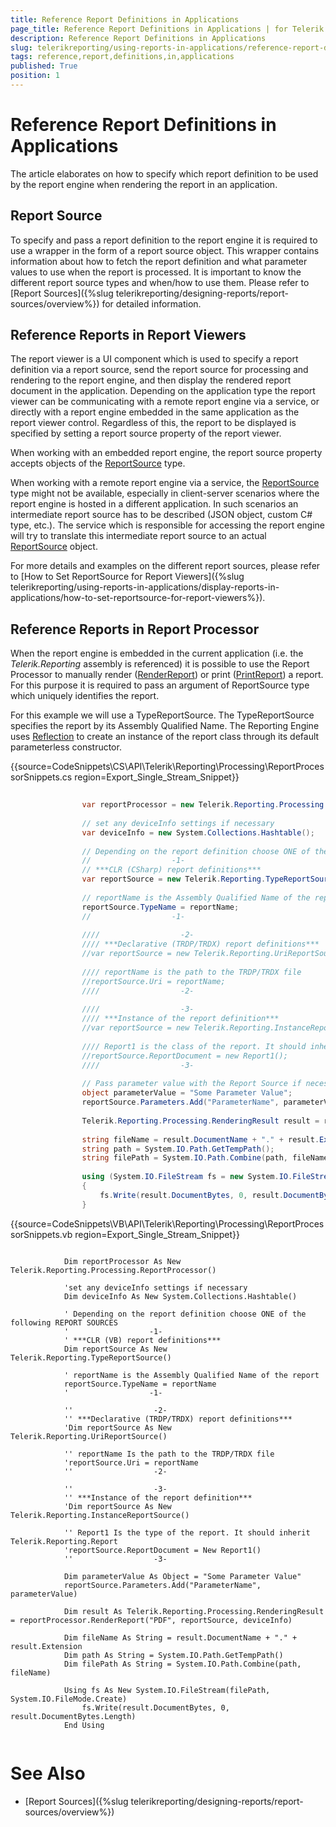 ```yaml
---
title: Reference Report Definitions in Applications
page_title: Reference Report Definitions in Applications | for Telerik Reporting Documentation
description: Reference Report Definitions in Applications
slug: telerikreporting/using-reports-in-applications/reference-report-definitions-in-applications
tags: reference,report,definitions,in,applications
published: True
position: 1
---
```


# Reference Report Definitions in Applications



The article elaborates on how to specify which report definition to be used by the report engine when rendering the report in an application.       

## Report Source

To specify and pass a report definition to the report engine it is required to use a wrapper in the form of a           report source object. This wrapper contains information about how to fetch the           report definition and what parameter values to use when the report is processed.           It is important to know the different report source types and when/how to use them. Please refer to           [Report Sources]({%slug telerikreporting/designing-reports/report-sources/overview%}) for detailed information.         

## Reference Reports in Report Viewers

The report viewer is a UI component which is used to specify a report definition via a report source, send the report source for processing           and rendering to the report engine, and then display the rendered report document in the application.           Depending on the application type the report viewer can be communicating with a remote report engine via a service, or directly with a           report engine embedded in the same application as the report viewer control. Regardless of this, the report to be displayed           is specified by setting a report source property of the report viewer.         

When working with an embedded report engine, the report source property accepts objects of the           [ReportSource](/reporting/api/Telerik.Reporting.ReportSource) type.         

When working with a remote report engine via a service, the           [ReportSource](/reporting/api/Telerik.Reporting.ReportSource)           type might not be available, especially in client-server scenarios where the report engine is hosted in a different application.           In such scenarios an intermediate report source has to be described (JSON object, custom C# type, etc.).           The service which is responsible for accessing the report engine will try to translate this intermediate report source to an actual           [ReportSource](/reporting/api/Telerik.Reporting.ReportSource) object.         

For more details and examples on the different report sources, please refer to           [How to Set ReportSource for Report Viewers]({%slug telerikreporting/using-reports-in-applications/display-reports-in-applications/how-to-set-reportsource-for-report-viewers%}).         

## Reference Reports in Report Processor

When the report engine is embedded in the current application (i.e. the *Telerik.Reporting*  assembly is referenced)           it is possible to use the Report Processor to manually render           ([RenderReport](/reporting/api/Telerik.Reporting.Processing.ReportProcessor#Telerik_Reporting_Processing_ReportProcessor_RenderReport_System_String_Telerik_Reporting_ReportSource_System_Collections_Hashtable_))           or print           ([PrintReport](/reporting/api/Telerik.Reporting.Processing.ReportProcessor#Telerik_Reporting_Processing_ReportProcessor_PrintReport_Telerik_Reporting_ReportSource_System_Drawing_Printing_PrinterSettings_))           a report. For this purpose it is required to pass an argument of ReportSource type which uniquely identifies the report.         

For this example we will use a TypeReportSource. The TypeReportSource specifies the report by its Assembly Qualified Name. The Reporting Engine uses  [Reflection](https://msdn.microsoft.com/en-us/library/ms173183(v=vs.110).aspx)  to create an instance of the report class through its default parameterless constructor.         

{{source=CodeSnippets\CS\API\Telerik\Reporting\Processing\ReportProcessorSnippets.cs region=Export_Single_Stream_Snippet}}
````C#
	
	            var reportProcessor = new Telerik.Reporting.Processing.ReportProcessor();
	
	            // set any deviceInfo settings if necessary
	            var deviceInfo = new System.Collections.Hashtable();
	
	            // Depending on the report definition choose ONE of the following REPORT SOURCES
	            //                  -1-
	            // ***CLR (CSharp) report definitions***
	            var reportSource = new Telerik.Reporting.TypeReportSource();
	
	            // reportName is the Assembly Qualified Name of the report
	            reportSource.TypeName = reportName;
	            //                  -1-
	
	            ////                  -2-
	            //// ***Declarative (TRDP/TRDX) report definitions***
	            //var reportSource = new Telerik.Reporting.UriReportSource();
	
	            //// reportName is the path to the TRDP/TRDX file
	            //reportSource.Uri = reportName;
	            ////                  -2-
	
	            ////                  -3-
	            //// ***Instance of the report definition***
	            //var reportSource = new Telerik.Reporting.InstanceReportSource();
	
	            //// Report1 is the class of the report. It should inherit Telerik.Reporting.Report class
	            //reportSource.ReportDocument = new Report1();
	            ////                  -3-
	
	            // Pass parameter value with the Report Source if necessary
	            object parameterValue = "Some Parameter Value";
	            reportSource.Parameters.Add("ParameterName", parameterValue);
	
	            Telerik.Reporting.Processing.RenderingResult result = reportProcessor.RenderReport("PDF", reportSource, deviceInfo);
	
	            string fileName = result.DocumentName + "." + result.Extension;
	            string path = System.IO.Path.GetTempPath();
	            string filePath = System.IO.Path.Combine(path, fileName);
	
	            using (System.IO.FileStream fs = new System.IO.FileStream(filePath, System.IO.FileMode.Create))
	            {
	                fs.Write(result.DocumentBytes, 0, result.DocumentBytes.Length);
	            }
````
{{source=CodeSnippets\VB\API\Telerik\Reporting\Processing\ReportProcessorSnippets.vb region=Export_Single_Stream_Snippet}}
````VB
	
	        Dim reportProcessor As New Telerik.Reporting.Processing.ReportProcessor()
	
	        'set any deviceInfo settings if necessary
	        Dim deviceInfo As New System.Collections.Hashtable()
	
	        ' Depending on the report definition choose ONE of the following REPORT SOURCES
	        '                  -1-
	        ' ***CLR (VB) report definitions***
	        Dim reportSource As New Telerik.Reporting.TypeReportSource()
	
	        ' reportName is the Assembly Qualified Name of the report
	        reportSource.TypeName = reportName
	        '                  -1-
	
	        ''                  -2-
	        '' ***Declarative (TRDP/TRDX) report definitions***
	        'Dim reportSource As New Telerik.Reporting.UriReportSource()
	
	        '' reportName Is the path to the TRDP/TRDX file
	        'reportSource.Uri = reportName
	        ''                  -2-
	
	        ''                  -3-
	        '' ***Instance of the report definition***
	        'Dim reportSource As New Telerik.Reporting.InstanceReportSource()
	
	        '' Report1 Is the type of the report. It should inherit Telerik.Reporting.Report
	        'reportSource.ReportDocument = New Report1()
	        ''                  -3-
	
	        Dim parameterValue As Object = "Some Parameter Value"
	        reportSource.Parameters.Add("ParameterName", parameterValue)
	
	        Dim result As Telerik.Reporting.Processing.RenderingResult = reportProcessor.RenderReport("PDF", reportSource, deviceInfo)
	
	        Dim fileName As String = result.DocumentName + "." + result.Extension
	        Dim path As String = System.IO.Path.GetTempPath()
	        Dim filePath As String = System.IO.Path.Combine(path, fileName)
	
	        Using fs As New System.IO.FileStream(filePath, System.IO.FileMode.Create)
	            fs.Write(result.DocumentBytes, 0, result.DocumentBytes.Length)
	        End Using
	
````



# See Also


 * [Report Sources]({%slug telerikreporting/designing-reports/report-sources/overview%})
